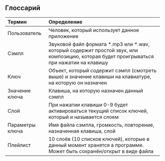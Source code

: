 
## Глоссарий

|Термин|Определение|
|:---|:---|
|Пользователь|Человек, который использует данное приложение|
|Сэмпл|Звуковой файл формата *.mp3 или *.wav, который содержит простой звук, или композицию, которая будет проигрываться при нажатии на клавишу|
|Ключ|Объект, который содержит сэмпл (смотреть выше) и значение клавиши на клавиатуре, на которую он назначен|
|Значение ключа|Клавиша, на которую назначен данный сэмпл|
|Слой|При нажатии клавиши 0-9 будет активироваться текущий список ключей, который и называется слоем|
|Параметры ключа|Имя файла сэмпла, громкость, повторение, назначенная клавиша, слой|
|Плейлист|10 слоёв (10 списков ключей), которые в данный момент хранятся а программе. Может быть сохранён/открыт в виде файла|
